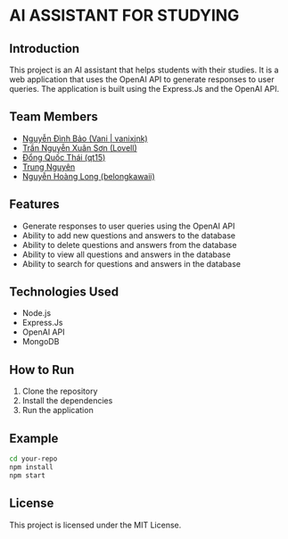 # AI ASSISTANT FOR STUDYING
## Introduction
This project is an AI assistant that helps students with their studies. It is a web application that uses the OpenAI API to generate responses to user queries. The application is built using the Express.Js and the OpenAI API.

## Team Members
- [Nguyễn Đình Bảo (Vani | vanixjnk)](https://facebook.com/vanixjnk)
- [Trần Nguyễn Xuân Sơn (Lovell)](https://facebook.com/profile.php?id=100074728315651)
- [Đổng Quốc Thái (qt15)](https://facebook.com/profile.php?id=100013997764866)
- [Trung Nguyên](https://facebook.com/DTrungNguyenIT/)
- [Nguyễn Hoàng Long (belongkawaii)]([https://facebook.com/DTrungNguyenIT/](https://web.facebook.com/nguyen.hoang.329992))

## Features
- Generate responses to user queries using the OpenAI API
- Ability to add new questions and answers to the database
- Ability to delete questions and answers from the database
- Ability to view all questions and answers in the database
- Ability to search for questions and answers in the database

## Technologies Used
- Node.js
- Express.Js
- OpenAI API
- MongoDB

## How to Run
1. Clone the repository
2. Install the dependencies
3. Run the application
## Example
```bash
cd your-repo
npm install
npm start
```

## License
This project is licensed under the MIT License.
